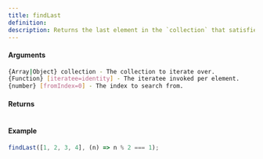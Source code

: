 ```yaml
---
title: findLast
definition: 
description: Returns the last element in the `collection` that satisfies the `iteratee` function.
---
```



#### Arguments


```bash
{Array|Object} collection - The collection to iterate over.
{Function} [iteratee=identity] - The iteratee invoked per element.
{number} [fromIndex=0] - The index to search from.
```


#### Returns


```bash

```


#### Example


```ts
findLast([1, 2, 3, 4], (n) => n % 2 === 1);
```